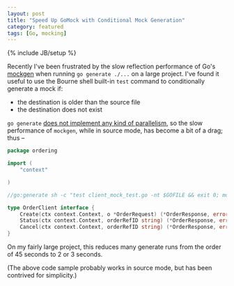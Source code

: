 ```yaml
---
layout: post
title: "Speed Up GoMock with Conditional Mock Generation"
category: featured
tags: [Go, mocking]
---
```

{% include JB/setup %}

Recently I've been frustrated by the slow reflection performance of Go's [mockgen](https://github.com/golang/mock) when running `go generate ./...` on a large project. I've found it useful to use the Bourne shell built-in `test` command to conditionally generate a mock if:
- the destination is older than the source file
- the destination does not exist

`go generate` [does not implement any kind of parallelism](https://github.com/golang/go/issues/20520), so the slow performance of `mockgen`, while in source mode, has become a bit of a drag; thus –

```go
package ordering

import (
	"context"

)

//go:generate sh -c "test client_mock_test.go -nt $GOFILE && exit 0; mockgen -package $GOPACKAGE -destination client_mock_test.go github.com/whatever/project/ordering OrderClient"

type OrderClient interface {
	Create(ctx context.Context, o *OrderRequest) (*OrderResponse, error)
	Status(ctx context.Context, orderRefID string) (*OrderResponse, error)
	Cancel(ctx context.Context, orderRefID string) (*OrderResponse, error)
}
```

On my fairly large project, this reduces many generate runs from the order of 45 seconds to 2 or 3 seconds.

(The above code sample probably works in source mode, but has been contrived for simplicity.)
